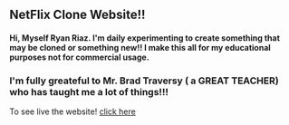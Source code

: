 ## NetFlix Clone Website!!

#### Hi, Myself Ryan Riaz. I'm daily experimenting to create something that may be cloned or something new!! I make this all for my educational purposes not for commercial usage.

### I'm fully greateful to Mr. Brad Traversy ( a GREAT TEACHER) who has taught me a lot of things!!!

To see live the website! [click here](https://ryan-riaz.github.io/ntflx_website/)
